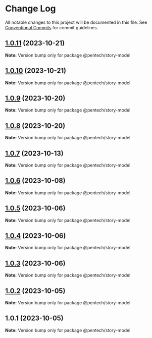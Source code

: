 # Change Log

All notable changes to this project will be documented in this file.
See [Conventional Commits](https://conventionalcommits.org) for commit guidelines.

## [1.0.11](https://github.com/nvqh01/pentech/compare/@pentech/story-model@1.0.10...@pentech/story-model@1.0.11) (2023-10-21)

**Note:** Version bump only for package @pentech/story-model

## [1.0.10](https://github.com/nvqh01/pentech/compare/@pentech/story-model@1.0.9...@pentech/story-model@1.0.10) (2023-10-21)

**Note:** Version bump only for package @pentech/story-model

## [1.0.9](https://github.com/nvqh01/pentech/compare/@pentech/story-model@1.0.8...@pentech/story-model@1.0.9) (2023-10-20)

**Note:** Version bump only for package @pentech/story-model

## [1.0.8](https://github.com/nvqh01/pentech/compare/@pentech/story-model@1.0.7...@pentech/story-model@1.0.8) (2023-10-20)

**Note:** Version bump only for package @pentech/story-model

## [1.0.7](https://github.com/nvqh01/pentech/compare/@pentech/story-model@1.0.6...@pentech/story-model@1.0.7) (2023-10-13)

**Note:** Version bump only for package @pentech/story-model

## [1.0.6](https://github.com/nvqh01/pentech/compare/@pentech/story-model@1.0.5...@pentech/story-model@1.0.6) (2023-10-08)

**Note:** Version bump only for package @pentech/story-model

## [1.0.5](https://github.com/nvqh01/pentech/compare/@pentech/story-model@1.0.4...@pentech/story-model@1.0.5) (2023-10-06)

**Note:** Version bump only for package @pentech/story-model

## [1.0.4](https://github.com/nvqh01/pentech/compare/@pentech/story-model@1.0.3...@pentech/story-model@1.0.4) (2023-10-06)

**Note:** Version bump only for package @pentech/story-model

## [1.0.3](https://github.com/nvqh01/pentech/compare/@pentech/story-model@1.0.2...@pentech/story-model@1.0.3) (2023-10-06)

**Note:** Version bump only for package @pentech/story-model

## [1.0.2](https://github.com/nvqh01/pentech/compare/@pentech/story-model@1.0.1...@pentech/story-model@1.0.2) (2023-10-05)

**Note:** Version bump only for package @pentech/story-model

## 1.0.1 (2023-10-05)

**Note:** Version bump only for package @pentech/story-model
